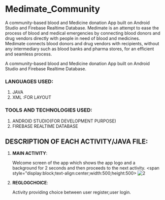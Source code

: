 # Medimate_Community
A community-based blood and Medicine donation  App built on Android Studio and Firebase Realtime Database.
Medimate is an attempt to ease the process of blood and medical emergencies by connecting blood donors and drug vendors directly with people in need of blood and medicines. Medimate connects blood donors and drug vendors with recipients, without any intermediary such as blood banks and pharma stores, for an efficient and seamless process.


A community-based blood and Medicine donation  App built on Android Studio and Firebase Realtime Database.

### LANGUAGES USED:
 1. JAVA
 2. XML :FOR LAYOUT

### TOOLS AND TECHNOLOGIES USED:
 1. ANDROID STUDIO(FOR DEVELOPMENT PURPOSE)
 2. FIREBASE REALTIME DATABASE

## DESCRIPTION OF EACH ACTIVITY/JAVA FILE:
1. **MAIN ACTIVITY**:

   Welcome screen of the app which shows the app logo and a background for 2 seconds and then proceeds to the next activity.
<span style="display:block;text-align:center;width:500;height:500> ![2](https://user-images.githubusercontent.com/83163103/115993043-747bc500-a5ee-11eb-9763-bcbb308248a1.jpeg)</span>
  
   
2. **REGLOGCHOICE**:

   Activity providing choice between user register,user login.
 

